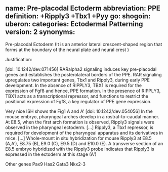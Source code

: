 name: Pre-placodal Ectoderm
abbreviation: PPE
definition: +Ripply3 +Tbx1 +Pyy
go:
shogoin: 
uberon:
categories: Ectodermal Patterning
version: 2
synonyms:
---

Pre-placodal Ectoderm (It is an anterior lateral crescent-shaped region that forms at the boundary of the neural plate and neural crest )

Justification:

[doi: 10.1242/dev.071456] RARalpha2 signaling induces key pre-placodal genes and establishes the posterolateral borders of the PPE. RAR signaling upregulates two important genes, Tbx1 and Ripply3, during early PPE development. In the absence of RIPPLY3, TBX1 is required for the expression of Fgf8 and hence, PPE formation. In the presence of RIPPLY3, TBX1 acts as a transcriptional repressor, and functions to restrict the positional expression of Fgf8, a key regulator of PPE gene expression.


Very nice ISH shows the Fig1 A and A'
[doi: 10.1242/dev.054056] In the mouse embryo, pharyngeal arches develop in a rostral-to-caudal manner. At E8.5, when the first arch formation is observed, Ripply3 signals were observed in the pharyngeal ectoderm. [...] Ripply3, a Tbx1 repressor, is required for development of the pharyngeal apparatus and its derivatives in mice. [...] Whole-mount in situ hybridization for mouse Ripply3 at E8.5 (A,A′), E8.75 (B), E9.0 (C), E9.5 (D) and E10.0 (E). A transverse section of an E8.5 embryo hybridized with the Ripply3 probe indicates that Ripply3 is expressed in the ectoderm at this stage (A′) 

Other genes
Pax9 Has2 Gata3 Nkx2-3
